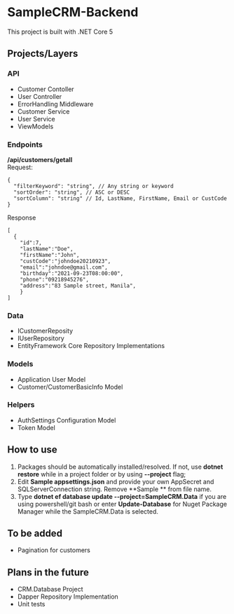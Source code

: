 # SampleCRM-Backend
This project is built with .NET Core 5

## Projects/Layers

### API
- Customer Contoller
- User Controller
- ErrorHandling Middleware
- Customer Service 
- User Service 
- ViewModels

### Endpoints


**/api/customers/getall**\
Request:
```
{
  "filterKeyword": "string", // Any string or keyword
  "sortOrder": "string", // ASC or DESC
  "sortColumn": "string" // Id, LastName, FirstName, Email or CustCode
}
```

Response
```
[
  {
    "id":7,     
    "lastName":"Doe",
    "firstName":"John",
    "custCode":"johndoe20210923",
    "email":"johndoe@gmail.com",
    "birthday":"2021-09-23T08:00:00",
    "phone":"09218945276",
    "address":"83 Sample street, Manila",
    }
]
```



### Data
- ICustomerReposity
- IUserRepository
- EntityFramework Core Repository Implementations

### Models
- Application User Model
- Customer/CustomerBasicInfo Model

### Helpers
- AuthSettings Configuration Model
- Token Model

## How to use
1. Packages should be automatically installed/resolved. If not, use **dotnet restore** while in a project folder or by using **--project** flag;
2. Edit **Sample appsettings.json** and provide your own AppSecret and SQLServerConnection string. Remove **Sample ** from file name.
3. Type **dotnet ef database update --project=SampleCRM.Data** if you are using powershell/git bash or enter **Update-Database** for Nuget Package Manager while the SampleCRM.Data is selected.  


## To be added
- Pagination for customers

## Plans in the future
- CRM.Database Project
- Dapper Repository Implementation
- Unit tests
